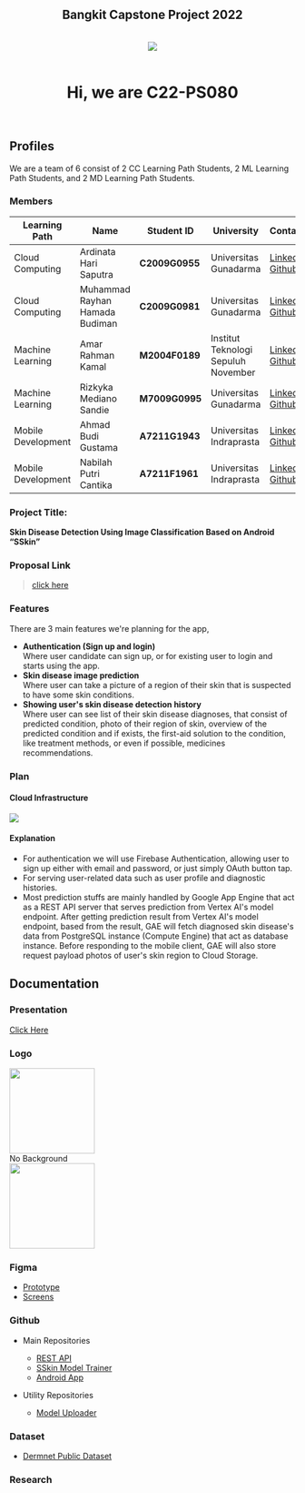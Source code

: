 <h2 align="center">Bangkit Capstone Project 2022</h2>
<br />
<div align="center">
<img src="https://avatars.githubusercontent.com/u/105267397?s=400&u=3c4165b1956698e8df8e07b62d72ba4c3803d3f2&v=4" />
</div>
<br />
<h1 align="center">Hi, we are C22-PS080</h1>

<br />

## **Profiles**

We are a team of 6 consist of 2 CC Learning Path Students, 2 ML Learning Path Students, and 2 MD Learning Path Students.
<br/>

### Members

| Learning Path      | Name                           | Student ID     | University                          | Contacts                                                                                                                           |
| ------------------ | ------------------------------ | -------------- | ----------------------------------- | ---------------------------------------------------------------------------------------------------------------------------------- |
| Cloud Computing    | Ardinata Hari Saputra          | **C2009G0955** | Universitas Gunadarma               | [LinkedIn]() <br /> [Github](https://github.com/Ardinatahs)                                                                        |
| Cloud Computing    | Muhammad Rayhan Hamada Budiman | **C2009G0981** | Universitas Gunadarma               | [LinkedIn](https://www.linkedin.com/in/muhammad-rayhan-hamada-budiman-033021194/) <br /> [Github](https://github.com/RayhanHamada) |
| Machine Learning   | Amar Rahman Kamal              | **M2004F0189** | Institut Teknologi Sepuluh November | [LinkedIn]() <br /> [Github](https://github.com/Chagiyaa)                                                                          |
| Machine Learning   | Rizkyka Mediano Sandie         | **M7009G0995** | Universitas Gunadarma               | [LinkedIn]() <br /> [Github](https://github.com/medianosandie)                                                                     |
| Mobile Development | Ahmad Budi Gustama             | **A7211G1943** | Universitas Indraprasta             | [LinkedIn]() <br /> [Github](https://github.com/abgits)                                                                            |
| Mobile Development | Nabilah Putri Cantika          | **A7211F1961** | Universitas Indraprasta             | [LinkedIn]() <br /> [Github](https://github.com/nabilapisi)                                                                        |

### Project Title:

**Skin Disease Detection Using Image Classification Based on Android “SSkin”**

### Proposal Link

> [click here](https://docs.google.com/document/d/1HenIqoP5-g7DLbogeNNVU4GM7mitQjOYjeaPgTbd3UI/edit?usp=sharing)

### Features

There are 3 main features we're planning for the app,

- **Authentication (Sign up and login)**
  <br />
  Where user candidate can sign up, or for existing user to login and starts using the app.
- **Skin disease image prediction**
  <br />
  Where user can take a picture of a region of their skin that is suspected to have some skin conditions.
- **Showing user's skin disease detection history**
  <br />
  Where user can see list of their skin disease diagnoses, that consist of predicted condition, photo of their region of skin, overview of the predicted condition and if exists, the first-aid solution to the condition, like treatment methods, or even if possible, medicines recommendations.

### Plan

#### Cloud Infrastructure

<img src="https://raw.githubusercontent.com/Capstone-2022-C22-PS080/.github/main/GCP_Infrastructure_Diagram.svg" />

#### Explanation

- For authentication we will use Firebase Authentication, allowing user to sign up either with email and password, or just simply OAuth button tap.
- For serving user-related data such as user profile and diagnostic histories.
- Most prediction stuffs are mainly handled by Google App Engine that act as a REST API server that serves prediction from Vertex AI's model endpoint. After getting prediction result from Vertex AI's model endpoint, based from the result, GAE will fetch diagnosed skin disease's data from PostgreSQL instance (Compute Engine) that act as database instance. Before responding to the mobile client, GAE will also store request payload photos of user's skin region to Cloud Storage.

## Documentation

### Presentation

[Click Here](https://bit.ly/3MZCqzG)

### Logo

<img src="https://raw.githubusercontent.com/Capstone-2022-C22-PS080/.github/main/sskin_logo.png" height="150" />
<br />
No Background
<br />
<img src="https://raw.githubusercontent.com/Capstone-2022-C22-PS080/.github/main/sskin_logo_nobg.png" height="150" />

### Figma

- [Prototype](https://bit.ly/3lXmPF2)
- [Screens](https://bit.ly/3wZdCT2)

### Github

- Main Repositories

  - [REST API](https://github.com/Capstone-2022-C22-PS080/rest-api)
  - [SSkin Model Trainer](https://github.com/Capstone-2022-C22-PS080/ML-Bangkit-Capstone)
  - [Android App](https://github.com/Capstone-2022-C22-PS080/SkinDisease)

- Utility Repositories
  - [Model Uploader](https://github.com/Capstone-2022-C22-PS080/Model-Uploader)

### Dataset

- [Dermnet Public Dataset](https://www.kaggle.com/datasets/shubhamgoel27/dermnet)

### Research
